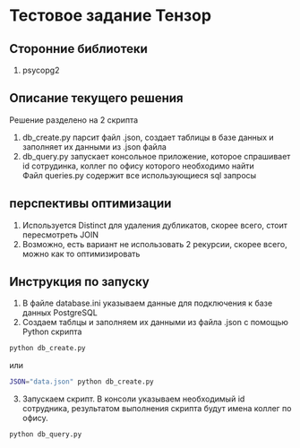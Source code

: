 # Тестовое задание Тензор

## Сторонние библиотеки
1. psycopg2

## Описание текущего решения
Решение разделено на 2 скрипта
1. db_create.py парсит файл .json, создает таблицы в базе данных и заполняет их данными из .json файла
2. db_query.py запускает консольное приложение, которое спрашивает id сотрудинка, коллег по офису которого необходимо найти  
Файл queries.py содержит все использующиеся sql запросы

## перспективы оптимизации
1. Используется Distinct для удаления дубликатов, скорее всего, стоит пересмотреть JOIN
2. Возможно, есть вариант не использовать 2 рекурсии, скорее всего, можно как то оптимизировать

## Инструкция по запуску 
1. В файле database.ini указываем данные для подключения к базе данных PostgreSQL
2. Создаем таблцы и заполняем их данными из файла .json с помощью Python скрипта
```bash
python db_create.py
```
или
```bash
JSON="data.json" python db_create.py
```
3. Запускаем скрипт. В консоли указываем необходимый id сотрудника, результатом выполнения скрипта будут имена коллег по офису. 
```bash
python db_query.py
```
